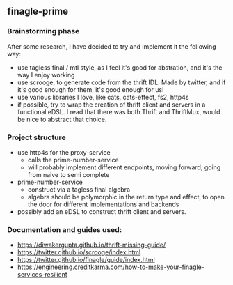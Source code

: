## finagle-prime

### Brainstorming  phase

After some research, I have decided to try and implement it the following way:
- use tagless final / mtl style, as I feel it's good for abstration, and it's the way I enjoy working
- use scrooge, to generate code from the thrift IDL. Made by twitter, and if it's good enough for them, it's good enough for us!
- use various libraries I love, like cats, cats-effect, fs2, http4s
- if possible, try to wrap the creation of thrift client and servers in a functional eDSL. I read that there was both Thrift and ThriftMux, would be nice to abstract that choice.

### Project structure

- use http4s for the proxy-service
  - calls the prime-number-service
  - will probably implement different endpoints, moving forward, going from naive to semi complete
- prime-number-service
  - construct via a tagless final algebra
  - algebra should be polymorphic in the return type and effect, to open the door for different implementations and backends
- possibly add an eDSL to construct thrift client and servers.

### Documentation and guides used:

- https://diwakergupta.github.io/thrift-missing-guide/
- https://twitter.github.io/scrooge/index.html
- https://twitter.github.io/finagle/guide/index.html
- https://engineering.creditkarma.com/how-to-make-your-finagle-services-resilient
